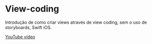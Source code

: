 # View-coding

Introdução de como criar views através de view coding, sem o uso de storyboards, Swift iOS.

[YouTube vídeo](https://youtu.be/vLzBjed5U44)
